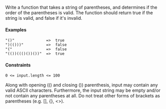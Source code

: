 Write a function that takes a string of parentheses, and determines if the order of the parentheses is valid. The function should return true if the string is valid, and false if it's invalid.

#### Examples
    "()"              =>  true
    ")(()))"          =>  false
    "("               =>  false
    "(())((()())())"  =>  true
#### Constraints
    0 <= input.length <= 100

Along with opening (() and closing ()) parenthesis, input may contain any valid ASCII characters. Furthermore, the input string may be empty and/or not contain any parentheses at all. Do not treat other forms of brackets as parentheses (e.g. [], {}, <>).